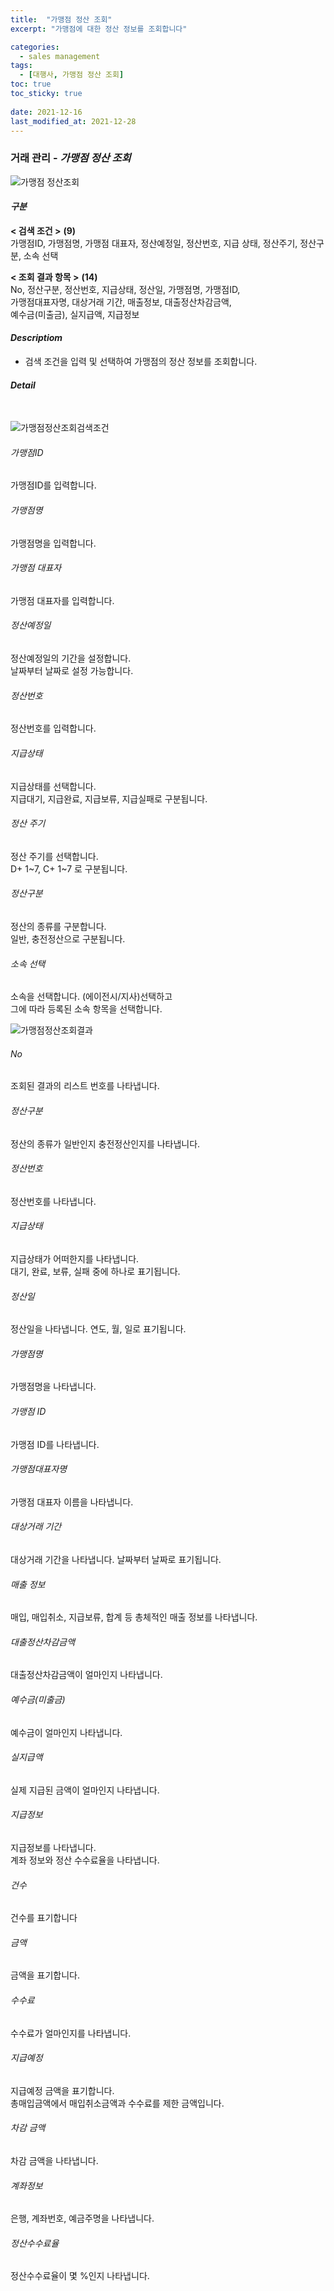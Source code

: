 ```yaml
---
title:  "가맹점 정산 조회"
excerpt: "가맹점에 대한 정산 정보를 조회합니다"

categories:
  - sales management
tags:
  - [대행사, 가맹점 정산 조회]
toc: true
toc_sticky: true
 
date: 2021-12-16
last_modified_at: 2021-12-28
---
```

### 거래 관리 - *가맹점 정산 조회*
![가맹점 정산조회](https://user-images.githubusercontent.com/95394003/146712911-8d6b084a-54a1-4b6f-b423-c0de3e7c9f10.jpeg)

#### *구분* <br>
**< 검색 조건 >** **(9)**
<br>가맹점ID, 가맹점명, 가맹점 대표자, 정산예정일, 정산번호, 지급 상태, 정산주기, 정산구분, 소속 선택

**< 조회 결과 항목 >** **(14)**
<br>No, 정산구분, 정산번호, 지급상태, 정산일, 가맹점명, 가맹점ID,<br>가맹점대표자명, 대상거래 기간, 매출정보, 대출정산차감금액,<br>예수금(미출금), 실지급액, 지급정보

#### *Descriptiom*
- 검색 조건을 입력 및 선택하여 가맹점의 정산 정보를 조회합니다.

#### *Detail*
<br>

![가맹점정산조회검색조건](https://user-images.githubusercontent.com/95394003/146712923-0ced2f7b-8517-4539-b7a8-c78308ee1d05.jpeg)
###### 가맹점ID
가맹점ID를 입력합니다.

###### 가맹점명
가맹점명을 입력합니다.

###### 가맹점 대표자
가맹점 대표자를 입력합니다.

###### 정산예정일
정산예정일의 기간을 설정합니다.<br>날짜부터 날짜로 설정 가능합니다.

###### 정산번호
정산번호를 입력합니다.

###### 지급상태
지급상태를 선택합니다.<br>지급대기, 지급완료, 지급보류, 지급실패로 구분됩니다.

###### 정산 주기
정산 주기를 선택합니다.<br>D+ 1~7, C+ 1~7 로 구분됩니다.

###### 정산구분
정산의 종류를 구분합니다.<br>일반, 충전정산으로 구분됩니다.

###### 소속 선택
소속을 선택합니다. (에이전시/지사)선택하고<br>그에 따라 등록된 소속 항목을 선택합니다.
<br>

![가맹점정산조회결과](https://user-images.githubusercontent.com/95394003/146712934-1d163d30-1de3-4e95-a773-287d6c37921b.jpeg)
###### No
조회된 결과의 리스트 번호를 나타냅니다.

###### 정산구분
정산의 종류가 일반인지 충전정산인지를 나타냅니다.

###### 정산번호
정산번호를 나타냅니다.

###### 지급상태
지급상태가 어떠한지를 나타냅니다.<br>대기, 완료, 보류, 실패 중에 하나로 표기됩니다.

###### 정산일
정산일을 나타냅니다. 연도, 월, 일로 표기됩니다.

###### 가맹점명
가맹점명을 나타냅니다.

###### 가맹점 ID
가맹점 ID를 나타냅니다.

###### 가맹점대표자명
가맹점 대표자 이름을 나타냅니다.

###### 대상거래 기간
대상거래 기간을 나타냅니다. 날짜부터 날짜로 표기됩니다.

###### 매출 정보
매입, 매입취소, 지급보류, 합계 등 총체적인 매출 정보를 나타냅니다.

###### 대출정산차감금액
대출정산차감금액이 얼마인지 나타냅니다.

###### 예수금(미출금)
예수금이 얼마인지 나타냅니다.

###### 실지급액
실제 지급된 금액이 얼마인지 나타냅니다.

###### 지급정보
지급정보를 나타냅니다.<br>계좌 정보와 정산 수수료율을 나타냅니다.

###### 건수
건수를 표기합니다

###### 금액
금액을 표기합니다.

###### 수수료
수수료가 얼마인지를 나타냅니다.<br>

###### 지급예정
지급예정 금액을 표기합니다.<br>
총매입금액에서 매입취소금액과 수수료를 제한 금액입니다.

###### 차감 금액
차감 금액을 나타냅니다.

###### 계좌정보
은행, 계좌번호, 예금주명을 나타냅니다.

###### 정산수수료율
정산수수료율이 몇 %인지 나타냅니다.